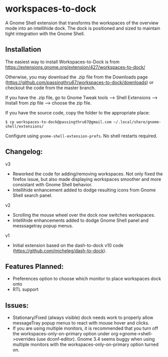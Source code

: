 workspaces-to-dock
==================

A Gnome Shell extension that transforms the workspaces of the overview mode into an intellihide dock.  The dock is positioned and sized to maintain tight integration with the Gnome Shell.


Installation
------------
The easiest way to install Workspaces-to-Dock is from https://extensions.gnome.org/extension/427/workspaces-to-dock/

Otherwise, you may download the .zip file from the Downloads page (https://github.com/passingthru67/workspaces-to-dock/downloads) or checkout the code from the master branch.

If you have the .zip file, go to Gnome Tweak tools --> Shell Extensions --> Install from zip file --> choose the zip file.

If you have the source code, copy the folder to the appropriate place:

	$ cp workspaces-to-dock@passingthru67@gmail.com ~/.local/share/gnome-shell/extensions/

Configure using `gnome-shell-extension-prefs`. No shell restarts required.


Changelog:
----------
v3

- Reworked the code for adding/removing workspaces. Not only fixed the firefox issue, but also made displaying workspaces smoother and more consistant with Gnome Shell behavior.
- Intellihide enhancement added to dodge resulting icons from Gnome Shell search panel.

v2

- Scrolling the mouse wheel over the dock now switches workspaces.
- Intellihide enhancements added to dodge Gnome Shell panel and messsagetray popup menus.

v1

- Initial extension based on the dash-to-dock v10 code (https://github.com/micheleg/dash-to-dock).



Features Planned:
-----------------
- Preferences option to choose which monitor to place workspaces dock onto
- RTL support




Issues:
-------
- Stationary/Fixed (always visible) dock needs work to properly allow messageTray popup menus to react with mouse hover and clicks.
- If you are using multiple monitors, it is recommended that you turn off the workspaces-only-on-primary option under org->gnome->shell->overrides (use dconf-editor). Gnome 3.4 seems buggy when using multiple monitors with the workspaces-only-on-primary option turned on.


